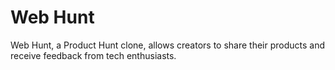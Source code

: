 # Web Hunt
Web Hunt, a Product Hunt clone, allows creators to share their products and receive feedback from tech enthusiasts.

